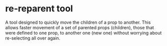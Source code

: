 # re-reparent tool
 A tool designed to quickly move the children of a prop to another. This allows faster movement of a set of parented props (children), those that were defined to one prop, to another one (new one) without worrying about re-selecting all over again.
